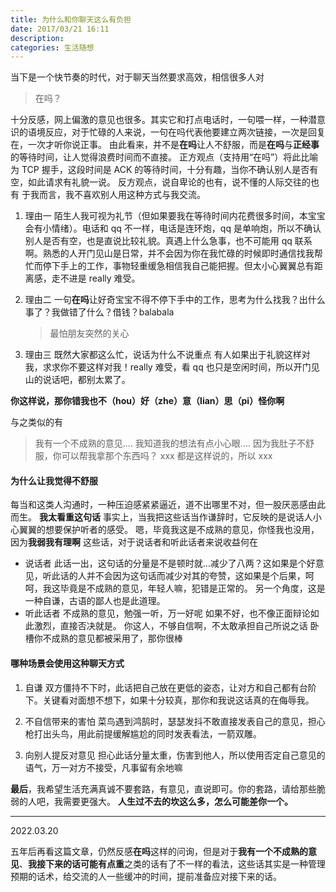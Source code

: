 ```yaml
---
title: 为什么和你聊天这么有负担
date: 2017/03/21 16:11
description:
categories: 生活随想
---
```


当下是一个快节奏的时代，对于聊天当然要求高效，相信很多人对

> 在吗？

十分反感，网上偏激的意见也很多。其实它和打点电话时，一句喂一样，一种潜意识的语境反应，对于忙碌的人来说，一句在吗代表他要建立两次链接，一次是回复在，一次才听你说正事。
由此看来，并不是**在吗**让人不舒服，而是**在吗**与**正经事**的等待时间，让人觉得浪费时间而不直接。
正方观点（支持用“在吗”）将此比喻为 TCP 握手，这段时间是 ACK 的等待时间，十分有趣，当你不确认别人是否有空，如此请求有礼貌一说。
反方观点，说自卑论的也有，说不懂的人际交往的也有
于我而言，我不喜欢别人用这种方式与我交流。

1. 理由一
   陌生人我可视为礼节（但如果要我在等待时间内花费很多时间，本宝宝会有小情绪）。电话和 qq 不一样，电话是连环炮，qq 是单响炮，所以不确认别人是否有空，也是直说比较礼貌。真遇上什么急事，也不可能用 qq 联系啊。熟悉的人开门见山是日常，并不会因为你在我忙碌的时候即时通信找我帮忙而停下手上的工作，事物轻重缓急相信我自己能把握。但太小心翼翼总有距离感，走不进是 really 难受。

2. 理由二
   一句**在吗**让好奇宝宝不得不停下手中的工作，思考为什么找我？出什么事了？我做错了什么？借钱？balabala

   > 最怕朋友突然的关心

3. 理由三
   既然大家都这么忙，说话为什么不说重点
   有人如果出于礼貌这样对我，求求你不要这样对我！really 难受，看 qq 也只是空闲时间，所以开门见山的说话吧，都别太累了。

**你这样说，那你错我也不（hou）好（zhe）意（lian）思（pi）怪你啊**

与之类似的有

> 我有一个不成熟的意见....
> 我知道我的想法有点小心眼....
> 因为我肚子不舒服，你可以帮我拿那个东西吗？
> xxx 都是这样说的，所以 xxx

#### 为什么让我觉得不舒服

每当和这类人沟通时，一种压迫感紧紧逼近，道不出哪里不对，但一股厌恶感由此而生。
**我太看重这句话**
事实上，当我把这些话当作谦辞时，它反映的是说话人小心翼翼的想要保护听者的感受。
嗯，毕竟我这是不成熟的意见，你怪我也没用，因为**我弱我有理啊**
这些话，对于说话者和听此话者来说收益何在

- 说话者
  此话一出，这句话的分量是不是顿时就...减少了八两？这如果是个好意见，听此话的人并不会因为这句话而减少对其的夸赞，这如果是个后果，呵呵，我这毕竟是不成熟的意见，年轻人嘛，犯错是正常的。
  另一个角度，这是一种自谦，古语的鄙人也是此道理。
- 听此话者
  不成熟的意见，勉强一听，万一好呢
  如果不好，也不像正面辩论如此激烈，直接否决就是。
  你这人，不够自信啊，不太敢承担自己所说之话
  卧槽你不成熟的意见都被采用了，那你很棒

#### 哪种场景会使用这种聊天方式

1. 自谦
   双方僵持不下时，此话把自己放在更低的姿态，让对方和自己都有台阶下。关键看对面想不想下，如果十分较真，那你和我说这话真的在侮辱我。

2. 不自信带来的害怕
   菜鸟遇到鸿鹄时，瑟瑟发抖不敢直接发表自己的意见，担心枪打出头鸟，用此前提缓解尴尬的同时发表看法，一箭双雕。

3. 向别人提反对意见
   担心此话分量太重，伤害到他人，所以使用否定自己意见的语气，万一对方不接受，凡事留有余地嘛

**最后**，我希望生活充满真诚不要套路，有意见，直说即可。你的套路，请给那些脆弱的人吧，我需要更强大。
**人生过不去的坎这么多，怎么可能差你一个。**

---

2022.03.20

五年后再看这篇文章，仍然反感**在吗**这样的问询，但是对于**我有一个不成熟的意见**、**我接下来的话可能有点重**之类的话有了不一样的看法，这些话其实是一种管理预期的话术，给交流的人一些缓冲的时间，提前准备应对接下来的话。
